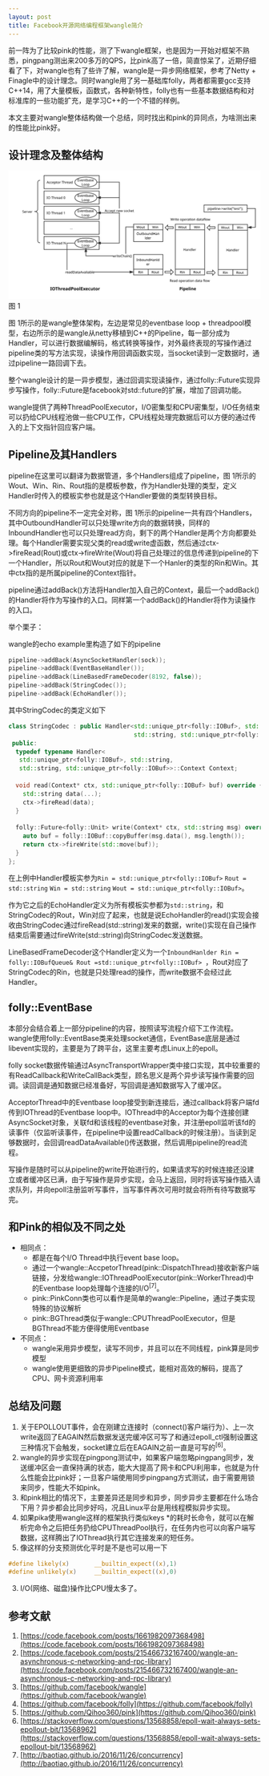 ```yaml
---
layout: post
title: Facebook开源网络编程框架wangle简介
---
```


前一阵为了比较pink的性能，测了下wangle框架，也是因为一开始对框架不熟悉，pingpang测出来200多万的QPS，比pink高了一倍，简直惊呆了，近期仔细看了下，对wangle也有了些许了解，wangle是一异步网络框架，参考了Netty + Finagle中的设计理念。同时wangle用了另一基础库folly，两者都需要gcc支持C++14，用了大量模板，函数式，各种新特性，folly也有一些基本数据结构和对标准库的一些功能扩充，是学习C++的一个不错的样例。

本文主要对wangle整体结构做一个总结，同时找出和pink的异同点，为啥测出来的性能比pink好。

## 设计理念及整体结构

![wangle框架](/public/img/wangle_framework.svg)图 1

图 1所示的是wangle整体架构，左边是常见的eventbase loop + threadpool模型，右边所示的是wangle从netty移植到C++的Pipeline，每一部分成为Handler，可以进行数据编解码，格式转换等操作，对外最终表现的写操作通过pipeline类的写方法实现，读操作用回调函数实现，当socket读到一定数据时，通过pipeline一路回调下去。

整个wangle设计的是一异步模型，通过回调实现读操作，通过folly::Future实现异步写操作，folly::Future是facebook对std::future的扩展，增加了回调功能。

wangle提供了两种ThreadPoolExecutor，I/O密集型和CPU密集型，I/O任务结束可以扔给CPU线程池做一些CPU工作，CPU线程处理完数据后可以方便的通过传入的上下文指针回应客户端。

## Pipeline及其Handlers

pipeline在这里可以翻译为数据管道，多个Handlers组成了pipeline，图 1所示的Wout、Win、Rin、Rout指的是模板参数，作为Handler处理的类型，定义Handler时传入的模板实参也就是这个Handler要做的类型转换目标。

不同方向的pipeline不一定完全对称，图 1所示的pipeline一共有四个Handlers，其中OutboundHandler可以只处理write方向的数据转换，同样的InboundHandler也可以只处理read方向，剩下的两个Handler是两个方向都要处理。每个Handler需要实现父类的read或write虚函数，然后通过ctx->fireRead(Rout)或ctx->fireWrite(Wout)将自己处理过的信息传递到pipeline的下一个Handler，所以Rout和Wout对应的就是下一个Hanler的类型的Rin和Win。其中ctx指的是所属pipeline的Context指针。

pipeline通过addBack()方法将Handler加入自己的Context，最后一个addBack()的Handler将作为写操作的入口。同样第一个addBack()的Handler将作为读操作的入口。

举个栗子：

wangle的echo example里构造了如下的pipeline

```cpp
pipeline->addBack(AsyncSocketHandler(sock));
pipeline->addBack(EventBaseHandler());
pipeline->addBack(LineBasedFrameDecoder(8192, false));
pipeline->addBack(StringCodec());
pipeline->addBack(EchoHandler());
```

其中StringCodec的类定义如下

```cpp
class StringCodec : public Handler<std::unique_ptr<folly::IOBuf>, std::string,
                                   std::string, std::unique_ptr<folly::IOBuf>> {
 public:
  typedef typename Handler<
   std::unique_ptr<folly::IOBuf>, std::string,
   std::string, std::unique_ptr<folly::IOBuf>>::Context Context;

  void read(Context* ctx, std::unique_ptr<folly::IOBuf> buf) override {
    std::string data(...);
    ctx->fireRead(data);
  }

  folly::Future<folly::Unit> write(Context* ctx, std::string msg) override {
    auto buf = folly::IOBuf::copyBuffer(msg.data(), msg.length());
    return ctx->fireWrite(std::move(buf));
  }
};
```

在上例中Handler模板实参为`Rin = std::unique_ptr<folly::IOBuf>` `Rout = std::string` `Win = std::string` `Wout = std::unique_ptr<folly::IOBuf>`。

作为它之后的EchoHandler定义为所有模板实参都为`std::string`，和StringCodec的Rout，Win对应了起来，也就是说EchoHandler的read()实现会接收由StringCodec通过fireRead(std::string)发来的数据，write()实现在自己操作结束后需要通过fireWrite(std::string)向StringCodec发送数据。

LineBasedFrameDecoder这个Handler定义为一个`InboundHanlder Rin = folly::IOBufQueue& Rout =std::unique_ptr<folly::IOBuf> `，Rout对应了StringCodec的Rin，也就是只处理read的操作，而write数据不会经过此Handler。

## folly::EventBase

本部分会结合着上一部分pipeline的内容，按照读写流程介绍下工作流程。wangle使用folly::EventBase类来处理socket通信，EventBase底层是通过libevent实现的，主要是为了跨平台，这里主要考虑Linux上的epoll。

folly socket数据传输通过AsyncTransportWrapper类中接口实现，其中较重要的有ReadCallback和WriteCallBack类型，顾名思义是两个异步读写操作需要的回调。读回调是通知数据已经准备好，写回调是通知数据写入了缓冲区。

AcceptorThread中的Eventbase loop接受到新连接后，通过callback将客户端fd传到IOThread的Eventbase loop中。IOThread中的Acceptor为每个连接创建AsyncSocket对象，关联fd和该线程的eventbase对象，并注册epoll监听该fd的读事件（仅监听读事件，在pipeline中设置readCallback的时候注册）。当读到足够数据时，会回调readDataAvailable()传送数据，然后调用pipeline的read流程。

写操作是随时可以从pipeline的write开始进行的，如果请求写的时候连接还没建立或者缓冲区已满，由于写操作是异步实现，会马上返回，同时将该写操作插入请求队列，并向epoll注册监听写事件，当写事件再次可用时就会将所有待写数据写完。

## 和Pink的相似及不同之处

- 相同点：
  - 都是在每个I/O Thread中执行event base loop。
  - 通过一个wangle::AccpetorThread(pink::DispatchThread)接收新客户端链接，分发给wangle::IOThreadPoolExecutor(pink::WorkerThread)中的Eventbase loop处理每个连接的I/O<sup>[7]</sup>。
  - pink::PinkConn类也可以看作是简单的wangle::Pipeline，通过子类实现特殊的协议解析
  - pink::BGThread类似于wangle::CPUThreadPoolExecutor，但是BGThread不能方便得使用Eventbase
- 不同点：
  - wangle采用异步模型，读写不同步，并且可以在不同线程，pink算是同步模型
  - wangle使用更细致的异步Pipeline模式，能相对高效的解码，提高了CPU、网卡资源利用率


## 总结及问题

1. 关于EPOLLOUT事件，会在刚建立连接时（connect()客户端行为）、上一次write返回了EAGAIN然后数据发送完缓冲区可写了和通过epoll_ctl强制设置这三种情况下会触发，socket建立后在EAGAIN之前一直是可写的<sup>[6]</sup>。
2. wangle的异步实现在pingpong测试中，如果客户端忽略pingpang同步，发送缓冲区会一直保持满的状态，能大大提高了网卡和CPU利用率，也就是为什么性能会比pink好；一旦客户端使用同步pingpang方式测试，由于需要用锁来同步，性能大不如pink。
3. 和pink相比的情况下，主要差异还是同步和异步，同步异步主要都在什么场合下用？异步都会比同步好吗，况且Linux平台是用线程模拟异步实现。
4. 如果pika使用wangle这样的框架执行类似keys *的耗时长命令，就可以在解析完命令之后把任务扔给CPUThreadPool执行，在任务内也可以向客户端写数据，这样腾出了IOThread执行其它连接发来的短任务。
5. 像这样的分支预测优化平时是不是也可以用一下

```c
#define likely(x)       __builtin_expect((x),1)
#define unlikely(x)     __builtin_expect((x),0)
```

3. I/O(网络、磁盘)操作比CPU慢太多了。



## 参考文献

1. [https://code.facebook.com/posts/1661982097368498](https://code.facebook.com/posts/1661982097368498)
2. [https://code.facebook.com/posts/215466732167400/wangle-an-asynchronous-c-networking-and-rpc-library](https://code.facebook.com/posts/215466732167400/wangle-an-asynchronous-c-networking-and-rpc-library)
3. [https://github.com/facebook/wangle](https://github.com/facebook/wangle)
4. [https://github.com/facebook/folly](https://github.com/facebook/folly)
5. [https://github.com/Qihoo360/pink](https://github.com/Qihoo360/pink)
6. [https://stackoverflow.com/questions/13568858/epoll-wait-always-sets-epollout-bit/13568962](https://stackoverflow.com/questions/13568858/epoll-wait-always-sets-epollout-bit/13568962)
7. [http://baotiao.github.io/2016/11/26/concurrency](http://baotiao.github.io/2016/11/26/concurrency)
